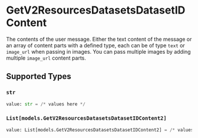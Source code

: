 # GetV2ResourcesDatasetsDatasetIDContent

The contents of the user message. Either the text content of the message or an array of content parts with a defined type, each can be of type `text` or `image_url` when passing in images. You can pass multiple images by adding multiple `image_url` content parts. 


## Supported Types

### `str`

```python
value: str = /* values here */
```

### `List[models.GetV2ResourcesDatasetsDatasetIDContent2]`

```python
value: List[models.GetV2ResourcesDatasetsDatasetIDContent2] = /* values here */
```

